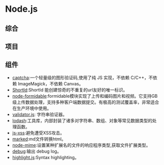 # Node.js

## 综合


## 项目

## 组件
- [captcha](https://github.com/trekjs/captcha):一个轻量级的图形验证码,使用了纯 JS 实现，不依赖 C/C++，不依赖 ImageMagick，不依赖 Canvas。
- [ShortId](https://github.com/dylang/shortid):ShortId 能创建惊奇的不重复的url友好的唯一标识。  
- [node-formidable](https://github.com/felixge/node-formidable):formidable模块实现了上传和编码图片和视频。它支持GB级上传数据处理，支持多种客户端数据提交。有极高的测试覆盖率，非常适合在生产环境中使用。
- [validator.js](https://github.com/chriso/validator.js): 字符串验证器。
- [lodash](https://github.com/lodash/lodash):工具库，内部封装了诸多对字符串、数组、对象等常见数据类型的处理函数。
- [js-xss](https://github.com/leizongmin/js-xss):避免遭受XSS攻击。
- [marked](https://github.com/markedjs/marked):md文件转换html。
- [node-mime](https://github.com/broofa/node-mime):设置某种扩展名的文件的响应程序类型,获取文件扩展类型。
- [debug](https://github.com/visionmedia/debug):输出 debug log。
- [highlight.js](https://github.com/isagalaev/highlight.js):Syntax highlighting。

